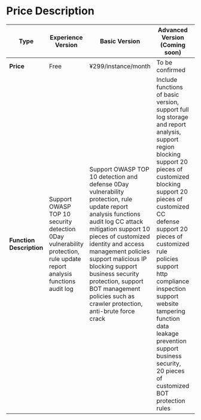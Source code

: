 # Price Description

| **Type**     | **Experience Version**                                                   | Basic Version                                                       | **Advanced Version (Coming soon)**                                       | **Flagship Version (Coming soon)**                                       |
| ------------ | ------------------------------------------------------------ | ------------------------------------------------------------ | ------------------------------------------------------------ | ------------------------------------------------------------ |
| **Price**     | Free                                                         | ¥299/instance/month                                                | To be confirmed                                                         | To be confirmed                                                         |
| **Function Description** | Support OWASP   TOP 10 security detection  0Day vulnerability protection, rule update  report analysis functions  audit log | Support OWASP   TOP 10 detection and defense  0Day vulnerability protection, rule update  report analysis functions  audit log  CC attack mitigation  support 10 pieces of customized identity and access management policies  support malicious IP blocking  support business security protection, support BOT management policies such as crawler protection, anti-brute force crack | Include functions of basic version, support full log storage and report analysis, support region blocking  support 20 pieces of customized blocking  support 20 pieces of customized CC defense  support 20 pieces of customized rule policies  support http compliance inspection  support website tampering function  data leakage prevention  support business security, 20 pieces of customized BOT protection rules | Include functions of advanced version     support rule customization     support advanced functions of business security (login protection, marketing anti-cheating     threat intelligence access|

 